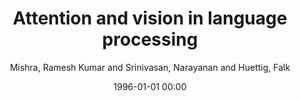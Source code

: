 ---
layout: post
title: Attention and vision in language processing

date: 1996-01-01 00:00
author: Mishra, Ramesh Kumar and Srinivasan, Narayanan and Huettig, Falk
journal: Attention and Vision in Language Processing

link: https://doi.org/10.1007/978-81-322-2443-3

year: 2015
---